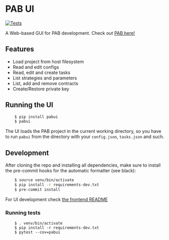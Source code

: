 # PAB UI
[![Tests](https://github.com/manuelpepe/PABUI/actions/workflows/python-app.yaml/badge.svg)](https://github.com/manuelpepe/PABUI/actions/workflows/python-app.yaml)

A Web-based GUI for PAB development. Check out [PAB here!](https://github.com/manuelpepe/PyAutoBlockchain)


## Features

* Load project from host filesystem
* Read and edit configs
* Read, edit and create tasks
* List strategies and parameters
* List, add and remove contracts
* Create/Restore private key


## Running the UI

```bash
	$ pip install pabui
	$ pabui
```

The UI loads the PAB project in the current working directory, so you have to run `pabui`
from the directory with your `config.json`, `tasks.json` and such. 

## Development

After cloning the repo and installing all dependencies, make sure to install the pre-commit hooks for the
automatic formatter (see black):

```bash
	$ source venv/bin/activate
	$ pip install -r requirements-dev.txt
	$ pre-commit install
```

For UI development check [the frontend README](frontend/README.md)

### Running tests

```
	$ . venv/bin/activate
	$ pip install -r requirements-dev.txt
	$ pytest --cov=pabui
```


